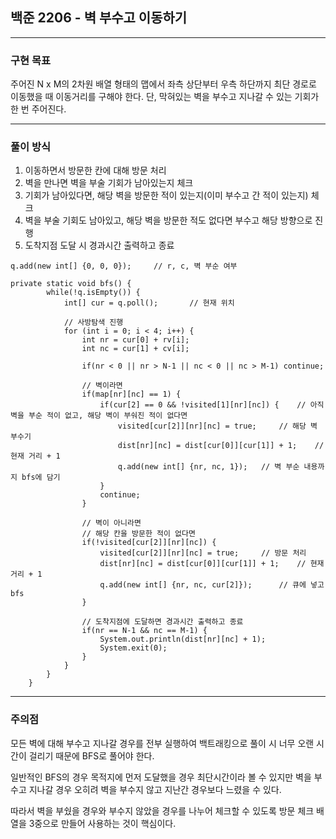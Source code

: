 ## 백준 2206 - 벽 부수고 이동하기

***

### 구현 목표
주어진 N x M의 2차원 배열 형태의 맵에서 좌측 상단부터 우측 하단까지 최단 경로로 이동했을 때 이동거리를 구해야 한다. 단, 막혀있는 벽을 부수고 지나갈 수 있는 기회가 한 번 주어진다.

***

### 풀이 방식
1. 이동하면서 방문한 칸에 대해 방문 처리
2. 벽을 만나면 벽을 부술 기회가 남아있는지 체크
3. 기회가 남아있다면, 해당 벽을 방문한 적이 있는지(이미 부수고 간 적이 있는지) 체크
4. 벽을 부술 기회도 남아있고, 해당 벽을 방문한 적도 없다면 부수고 해당 방향으로 진행
5. 도착지점 도달 시 경과시간 출력하고 종료

```
q.add(new int[] {0, 0, 0});		// r, c, 벽 부순 여부
```

```
private static void bfs() {
		while(!q.isEmpty()) {
			int[] cur = q.poll();		// 현재 위치
			
			// 사방탐색 진행
			for (int i = 0; i < 4; i++) {
				int nr = cur[0] + rv[i];
				int nc = cur[1] + cv[i];
				
				if(nr < 0 || nr > N-1 || nc < 0 || nc > M-1) continue;
				
				// 벽이라면
				if(map[nr][nc] == 1) {
					if(cur[2] == 0 && !visited[1][nr][nc]) {	// 아직 벽을 부순 적이 없고, 해당 벽이 부숴진 적이 없다면
						visited[cur[2]][nr][nc] = true;		// 해당 벽 부수기
						dist[nr][nc] = dist[cur[0]][cur[1]] + 1;	// 현재 거리 + 1
						q.add(new int[] {nr, nc, 1}); 	// 벽 부순 내용까지 bfs에 담기
					}
					continue;
				}
				
				// 벽이 아니라면
				// 해당 칸을 방문한 적이 없다면
				if(!visited[cur[2]][nr][nc]) {
					visited[cur[2]][nr][nc] = true;		// 방문 처리
					dist[nr][nc] = dist[cur[0]][cur[1]] + 1;	// 현재 거리 + 1
					q.add(new int[] {nr, nc, cur[2]});		// 큐에 넣고 bfs
				}
				
				// 도착지점에 도달하면 경과시간 출력하고 종료
				if(nr == N-1 && nc == M-1) {
					System.out.println(dist[nr][nc] + 1);
					System.exit(0);
				}
			}
		}
	}
```

***

### 주의점
모든 벽에 대해 부수고 지나갈 경우를 전부 실행하여 백트래킹으로 풀이 시 너무 오랜 시간이 걸리기 때문에 BFS로 풀어야 한다.

일반적인 BFS의 경우 목적지에 먼저 도달했을 경우 최단시간이라 볼 수 있지만 벽을 부수고 지나갈 경우 오히려 벽을 부수지 않고 지난간 경우보다 느렸을 수 있다.

따라서 벽을 부쉈을 경우와 부수지 않았을 경우를 나누어 체크할 수 있도록 방문 체크 배열을 3중으로 만들어 사용하는 것이 핵심이다.